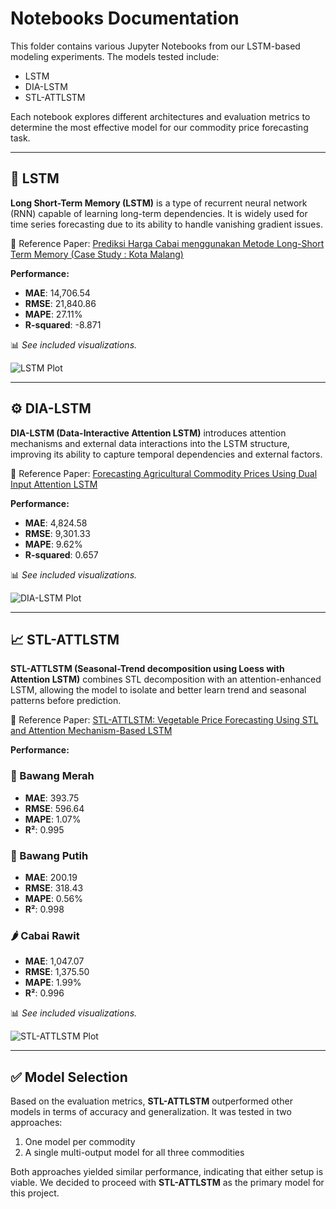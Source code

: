 # Notebooks Documentation

This folder contains various Jupyter Notebooks from our LSTM-based modeling experiments. The models tested include:

- LSTM
- DIA-LSTM
- STL-ATTLSTM

Each notebook explores different architectures and evaluation metrics to determine the most effective model for our commodity price forecasting task.

---

## 🧠 LSTM

**Long Short-Term Memory (LSTM)** is a type of recurrent neural network (RNN) capable of learning long-term dependencies. It is widely used for time series forecasting due to its ability to handle vanishing gradient issues.

🔗 Reference Paper: [Prediksi Harga Cabai menggunakan Metode Long-Short Term Memory (Case Study : Kota Malang)](https://j-ptiik.ub.ac.id/index.php/j-ptiik/article/view/12406)

**Performance:**
- **MAE**: 14,706.54  
- **RMSE**: 21,840.86  
- **MAPE**: 27.11%  
- **R-squared**: -8.871

📊 _See included visualizations._

![LSTM Plot](https://drive.google.com/uc?export=view&id=1bzpizcAs0NaYx3IKCLMQBkHg9OIDnvk9)

---

## ⚙️ DIA-LSTM

**DIA-LSTM (Data-Interactive Attention LSTM)** introduces attention mechanisms and external data interactions into the LSTM structure, improving its ability to capture temporal dependencies and external factors.

🔗 Reference Paper: [Forecasting Agricultural Commodity Prices Using Dual Input Attention LSTM](https://www.mdpi.com/2077-0472/12/2/256)

**Performance:**
- **MAE**: 4,824.58  
- **RMSE**: 9,301.33  
- **MAPE**: 9.62%  
- **R-squared**: 0.657

📊 _See included visualizations._

![DIA-LSTM Plot](https://drive.google.com/uc?export=view&id=1J4INv50nj_aKCKqbZ-k1tZp-Hx3qB7Wm)

---

## 📈 STL-ATTLSTM

**STL-ATTLSTM (Seasonal-Trend decomposition using Loess with Attention LSTM)** combines STL decomposition with an attention-enhanced LSTM, allowing the model to isolate and better learn trend and seasonal patterns before prediction.

🔗 Reference Paper: [STL-ATTLSTM: Vegetable Price Forecasting Using STL and Attention Mechanism-Based LSTM](https://www.mdpi.com/2077-0472/10/12/612)

**Performance:**

### 🧅 Bawang Merah
- **MAE**: 393.75  
- **RMSE**: 596.64  
- **MAPE**: 1.07%  
- **R²**: 0.995

### 🧄 Bawang Putih
- **MAE**: 200.19  
- **RMSE**: 318.43  
- **MAPE**: 0.56%  
- **R²**: 0.998

### 🌶️ Cabai Rawit
- **MAE**: 1,047.07  
- **RMSE**: 1,375.50  
- **MAPE**: 1.99%  
- **R²**: 0.996

📊 _See included visualizations._

![STL-ATTLSTM Plot](https://drive.google.com/uc?export=view&id=1ceic_rVNBGs2A3KBUnYg2fa_jk4Z3lwU)

---

## ✅ Model Selection

Based on the evaluation metrics, **STL-ATTLSTM** outperformed other models in terms of accuracy and generalization. It was tested in two approaches:

1. One model per commodity  
2. A single multi-output model for all three commodities

Both approaches yielded similar performance, indicating that either setup is viable. We decided to proceed with **STL-ATTLSTM** as the primary model for this project.
